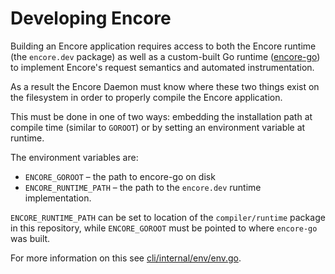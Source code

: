 # Developing Encore

Building an Encore application requires access to both the Encore runtime (the `encore.dev` package) as well as a custom-built
Go runtime ([encore-go](https://github.com/encoredev/encore-go)) to implement Encore's request semantics and automated instrumentation.

As a result the Encore Daemon must know where these two things exist on the filesystem in order to properly compile the Encore application.

This must be done in one of two ways: embedding the installation path at compile time (similar to `GOROOT`)
or by setting an environment variable at runtime.

The environment variables are:
- `ENCORE_GOROOT` – the path to encore-go on disk
- `ENCORE_RUNTIME_PATH` – the path to the `encore.dev` runtime implementation.

`ENCORE_RUNTIME_PATH` can be set to location of the `compiler/runtime` package in this repository,
while `ENCORE_GOROOT` must be pointed to where `encore-go` was built.

For more information on this see [cli/internal/env/env.go](cli/internal/env/env.go).